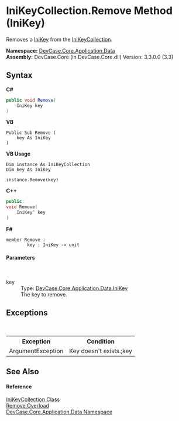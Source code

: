 # IniKeyCollection.Remove Method (IniKey)
 

Removes a <a href="T_DevCase_Core_Application_Data_IniKey">IniKey</a> from the <a href="T_DevCase_Core_Application_Data_IniKeyCollection">IniKeyCollection</a>.

**Namespace:**&nbsp;<a href="N_DevCase_Core_Application_Data">DevCase.Core.Application.Data</a><br />**Assembly:**&nbsp;DevCase.Core (in DevCase.Core.dll) Version: 3.3.0.0 (3.3)

## Syntax

**C#**<br />
``` C#
public void Remove(
	IniKey key
)
```

**VB**<br />
``` VB
Public Sub Remove ( 
	key As IniKey
)
```

**VB Usage**<br />
``` VB Usage
Dim instance As IniKeyCollection
Dim key As IniKey

instance.Remove(key)
```

**C++**<br />
``` C++
public:
void Remove(
	IniKey^ key
)
```

**F#**<br />
``` F#
member Remove : 
        key : IniKey -> unit 

```


#### Parameters
&nbsp;<dl><dt>key</dt><dd>Type: <a href="T_DevCase_Core_Application_Data_IniKey">DevCase.Core.Application.Data.IniKey</a><br />The key to remove.</dd></dl>

## Exceptions
&nbsp;<table><tr><th>Exception</th><th>Condition</th></tr><tr><td>ArgumentException</td><td>Key doesn't exists.;key</td></tr></table>

## See Also


#### Reference
<a href="T_DevCase_Core_Application_Data_IniKeyCollection">IniKeyCollection Class</a><br /><a href="Overload_DevCase_Core_Application_Data_IniKeyCollection_Remove">Remove Overload</a><br /><a href="N_DevCase_Core_Application_Data">DevCase.Core.Application.Data Namespace</a><br />
